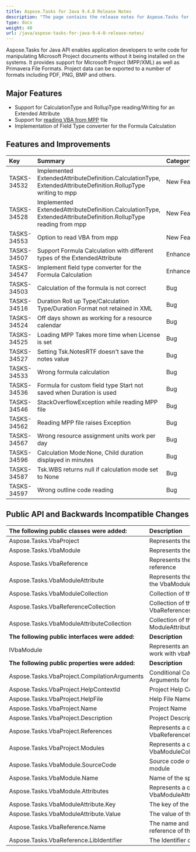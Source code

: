```yaml
---
title: Aspose.Tasks for Java 9.4.0 Release Notes
description: "The page contains the release notes for Aspose.Tasks for Java 9.4.0."
type: docs
weight: 40
url: /java/aspose-tasks-for-java-9-4-0-release-notes/
---
```


Aspose.Tasks for Java API enables application developers to write code for manipulating Microsoft Project documents without it being installed on the systems. It provides support for Microsoft Project (MPP/XML) as well as Primavera File Formats. Project data can be exported to a number of formats including PDF, PNG, BMP and others.

## **Major Features**
- Support for CalculationType and RollupType reading/Writing for an Extended Attribute
- Support for [reading VBA from MPP](/tasks/java/reading-vba-information-from-mpp-file-html/) file
- Implementation of Field Type converter for the Formula Calculation
## **Features and Improvements**

|**Key** |**Summary** |**Category** |
| :- | :- | :- |
|TASKS-34532 |Implemented ExtendedAttributeDefinition.CalculationType, ExtendedAttributeDefinition.RollupType writing to mpp |New Feature |
|TASKS-34528 |Implemented ExtendedAttributeDefinition.CalculationType, ExtendedAttributeDefinition.RollupType reading from mpp |New Feature |
|TASKS-34553 |Option to read VBA from mpp |New Feature |
|TASKS-34507 |Support Formula Calculation with different types of the ExtendedAttribute |Enhancement |
|TASKS-34547 |Implement field type converter for the Formula Calculation |Enhancement |
|TASKS-34503 |Calculation of the formula is not correct |Bug |
|TASKS-34516 |Duration Roll up Type/Calculation Type/Duration Format not retained in XML |Bug |
|TASKS-34524 |Off days shown as working for a resource calendar |Bug |
|TASKS-34525 |Loading MPP Takes more time when License is set |Bug |
|TASKS-34527 |Setting Tsk.NotesRTF doesn't save the notes value |Bug |
|TASKS-34533 |Wrong formula calculation |Bug |
|TASKS-34536 |Formula for custom field type Start not saved when Duration is used |Bug |
|TASKS-34546 |StackOverflowException while reading MPP file |Bug |
|TASKS-34562 |Reading MPP file raises Exception |Bug |
|TASKS-34567 |Wrong resource assignment units work per day |Bug |
|TASKS-34596 |Calculation Mode:None, Child duration displayed in minutes |Bug |
|TASKS-34587 |Tsk.WBS returns null if calculation mode set to None |Bug |
|TASKS-34597 |Wrong outline code reading |Bug |

## **Public API and Backwards Incompatible Changes**

|**The following public classes were added:**       |**Description**                                |
| :- | :- |
|Aspose.Tasks.VbaProject |Represents the VBA Project |
|Aspose.Tasks.VbaModule |Represents the VBA Module |
|Aspose.Tasks.VbaReference |Represents the VBA reference |
|Aspose.Tasks.VbaModuleAttribute |Represents the attribute of the VbaModule |
|Aspose.Tasks.VbaModuleCollection |Collection of the VbaModules |
|Aspose.Tasks.VbaReferenceCollection |Collection of the VbaReferences |
|Aspose.Tasks.VbaModuleAttributeCollection |Collection of the ModuleAttributes |
|**The following public interfaces were added:**     |**Description**                               |
|IVbaModule |Represents an interface to work with vbaModule |
|**The following public properties were added:** |**Description** |
|Aspose.Tasks.VbaProject.CompilationArguments |Conditional Compilation Arguments for source code |
|Aspose.Tasks.VbaProject.HelpContextId |Project Help Context Id |
|Aspose.Tasks.VbaProject.HelpFile |Help File Name |
|Aspose.Tasks.VbaProject.Name |Project Name |
|Aspose.Tasks.VbaProject.Description |Project Description |
|Aspose.Tasks.VbaProject.References |Represents a collection of VbaReferenceCollection |
|Aspose.Tasks.VbaProject.Modules |Represents a collection of VbaModuleCollection |
|Aspose.Tasks.VbaModule.SourceCode |Source code of the specific module |
|Aspose.Tasks.VbaModule.Name |Name of the specific module |
|Aspose.Tasks.VbaModule.Attributes |Represents a collection of VbaModuleAttributeCollection |
|Aspose.Tasks.VbaModuleAttribute.Key |The key of the attribute |
|Aspose.Tasks.VbaModuleAttribute.Value |The value of the attribute |
|Aspose.Tasks.VbaReference.Name |The name and full path to the reference of the VBA project |
|Aspose.Tasks.VbaReference.LibIdentifier |The Identifier of the library |

